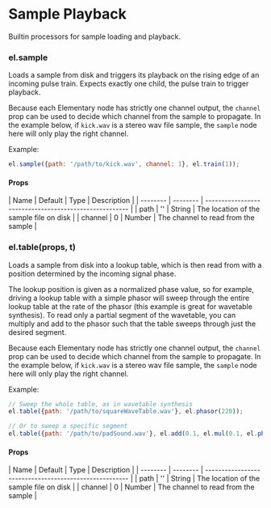 # Sample Playback

Builtin processors for sample loading and playback.


### el.sample

Loads a sample from disk and triggers its playback on the rising edge of an incoming
pulse train. Expects exactly one child, the pulse train to trigger playback.

Because each Elementary node has strictly one channel output, the `channel` prop
can be used to decide which channel from the sample to propagate. In the example
below, if `kick.wav` is a stereo wav file sample, the `sample` node here will only
play the right channel.

Example:
```js
el.sample({path: '/path/to/kick.wav', channel: 1}, el.train(1));
```

#### Props

| Name     | Default  | Type   | Description                                   |
| -------- | -------- | ------------------------------------------------------ |
| path     | ''       | String | The location of the sample file on disk       |
| channel  | 0        | Number | The channel to read from the sample           |

### el.table(props, t)

Loads a sample from disk into a lookup table, which is then read from with
a position determined by the incoming signal phase.

The lookup position is given as a normalized phase value, so for example, driving
a lookup table with a simple phasor will sweep through the entire lookup table at
the rate of the phasor (this example is great for wavetable synthesis). To read
only a partial segment of the wavetable, you can multiply and add to the phasor such
that the table sweeps through just the desired segment.

Because each Elementary node has strictly one channel output, the `channel` prop
can be used to decide which channel from the sample to propagate. In the example
below, if `kick.wav` is a stereo wav file sample, the `sample` node here will only
play the right channel.

Example:
```js
// Sweep the whole table, as in wavetable synthesis
el.table({path: '/path/to/squareWaveTable.wav'}, el.phasor(220));

// Or to sweep a specific segment
el.table({path: '/path/to/padSound.wav'}, el.add(0.1, el.mul(0.1, el.phasor(1))));
```

#### Props

| Name     | Default  | Type   | Description                                   |
| -------- | -------- | ------------------------------------------------------ |
| path     | ''       | String | The location of the sample file on disk       |
| channel  | 0        | Number | The channel to read from the sample           |

